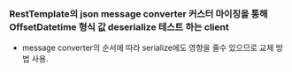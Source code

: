 ### RestTemplate의 json message converter 커스터 마이징을 통해 OffsetDatetime 형식 값 deserialize 테스트 하는 client
- message converter의 순서에 따라 serialize에도 영향을 줄수 있으므로 교체 방법 사용.